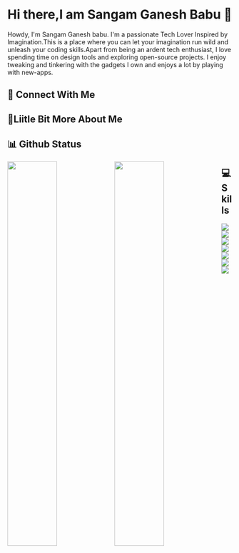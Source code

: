 # Hi there,I am Sangam Ganesh Babu 👋

Howdy, I'm Sangam Ganesh babu. I'm a passionate Tech Lover Inspired by Imagination.This is a place where you can let your imagination run wild and unleash your coding skills.Apart from being an ardent tech enthusiast, I love spending time on design tools and exploring open-source projects. I enjoy tweaking and tinkering with the gadgets I own and enjoys a lot by playing with new-apps.


## 👥 Connect With Me



## 💫Liitle Bit More About Me






## 📊 Github Status

<img align="left" width="47%" src="https://github-readme-stats.vercel.app/api?username=Ganesh200010&show_icons=true&theme=radical" />
<img align="left" width="47%" src="https://github-readme-stats.vercel.app/api/top-langs/?username=Ganesh200010&hide_progress=true" />

## 💻 Skills

<img align="left" src="https://img.shields.io/badge/html5-%23E34F26.svg?style=for-the-badge&logo=html5&logoColor=white" />
<img align="left" src="https://img.shields.io/badge/css3-%231572B6.svg?style=for-the-badge&logo=css3&logoColor=white" />
<img align="left" src="https://img.shields.io/badge/java-%23ED8B00.svg?style=for-the-badge&logo=openjdk&logoColor=white" />
<img align="left" src="https://img.shields.io/badge/javascript-%23323330.svg?style=for-the-badge&logo=javascript&logoColor=%23F7DF1E" />
<img align="left" src="https://img.shields.io/badge/python-3670A0?style=for-the-badge&logo=python&logoColor=ffdd54" />
<img align="left" src="https://img.shields.io/badge/nVIDIA-%2376B900.svg?style=for-the-badge&logo=nVIDIA&logoColor=white" />
<img align="left" src="https://img.shields.io/badge/Linux-FCC624?style=for-the-badge&logo=linux&logoColor=black" />






<!--
**Ganesh200010/Ganesh200010** is a ✨ _special_ ✨ repository because its `README.md` (this file) appears on your GitHub profile.

Here are some ideas to get you started:

- 🔭 I’m currently working on ...
- 🌱 I’m currently learning ...
- 👯 I’m looking to collaborate on ...
- 🤔 I’m looking for help with ...
- 💬 Ask me about ...
- 📫 How to reach me: ...
- 😄 Pronouns: ...
- ⚡ Fun fact: ...
-->

